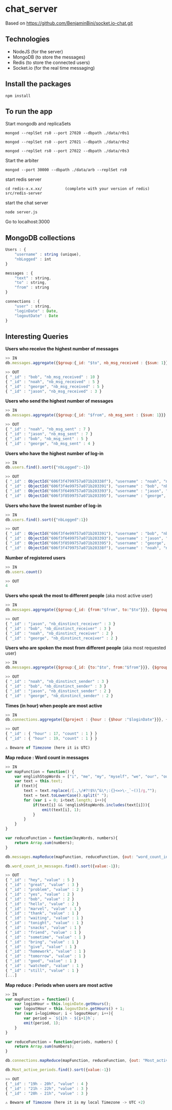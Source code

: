 # chat_server

Based on https://github.com/BenjaminBini/socket.io-chat.git

## Technologies
* NodeJS (for the server)
* MongoDB (to store the messages)
* Redis (to store the connected users)
* Socket.io (for the real time messaging)

## Install the packages
```
npm install
```

## To run the app
Start mongodb and replicaSets
```
mongod --replSet rs0 --port 27020 --dbpath ./data/r0s1
```
```
mongod --replSet rs0 --port 27021 --dbpath ./data/r0s2
```
```
mongod --replSet rs0 --port 27022 --dbpath ./data/r0s3
```

Start the arbiter
```
mongod --port 30000 --dbpath ./data/arb --replSet rs0
```

start redis server
```
cd redis-x.x.xx/          (complete with your version of redis)
src/redis-server
```

start the chat server
```
node server.js
```

Go to localhost:3000

## MongoDB collections

```js
Users : {
	"username" : string (unique),
	"nbLogged" : int
}
```

```js
messages : {
	"text" : string,
	"to" : string,
	"from" : string
}
```

```js
connections : {
	"user" : string,
	"loginDate" : Date,
	"logoutDate" : Date
}
```

## Interesting Queries

**Users who receive the highest number of messages**
```js
>> IN
db.messages.aggregate({$group:{_id: "$to", nb_msg_received : {$sum: 1}}}, {$sort:{nb_msg_received:-1}})

>> OUT
{ "_id" : "bob", "nb_msg_received" : 10 }
{ "_id" : "noah", "nb_msg_received" : 5 }
{ "_id" : "george", "nb_msg_received" : 5 }
{ "_id" : "jason", "nb_msg_received" : 3 }

```
**Users who send the highest number of messages**
```js
>> IN
db.messages.aggregate({$group:{_id: "$from", nb_msg_sent : {$sum: 1}}}, {$sort:{nb_msg_sent:-1}})

>> OUT
{ "_id" : "noah", "nb_msg_sent" : 7 }
{ "_id" : "jason", "nb_msg_sent" : 7 }
{ "_id" : "bob", "nb_msg_sent" : 5 }
{ "_id" : "george", "nb_msg_sent" : 4 }
```
**Users who have the highest number of log-in**
```js
>> IN
db.users.find().sort({"nbLogged":-1})

>> OUT
{ "_id" : ObjectId("606f3f4799757a071b20338f"), "username" : "noah", "nbLogged" : 2 }
{ "_id" : ObjectId("606f3f4e99757a071b203391"), "username" : "bob", "nbLogged" : 1 }
{ "_id" : ObjectId("606f3f6499757a071b203393"), "username" : "jason", "nbLogged" : 1 }
{ "_id" : ObjectId("606f3f8599757a071b203395"), "username" : "george", "nbLogged" : 1 }
```
**Users who have the lowest number of log-in**
```js
>> IN
db.users.find().sort({"nbLogged":1})

>> OUT
{ "_id" : ObjectId("606f3f4e99757a071b203391"), "username" : "bob", "nbLogged" : 1 }
{ "_id" : ObjectId("606f3f6499757a071b203393"), "username" : "jason", "nbLogged" : 1 }
{ "_id" : ObjectId("606f3f8599757a071b203395"), "username" : "george", "nbLogged" : 1 }
{ "_id" : ObjectId("606f3f4799757a071b20338f"), "username" : "noah", "nbLogged" : 2 }
```
**Number of registered users**
```js
>> IN
db.users.count()

>> OUT
4
```
**Users who speak the most to different people** (aka most active user)
```js
>> IN
db.messages.aggregate({$group:{_id: {from:"$from", to:"$to"}}}, {$group:{_id: "$_id.from", nb_dinstinct_receiver :  {$sum:1}}}, {$sort:{nb_dinstinct_receiver: -1}})

>> OUT
{ "_id" : "jason", "nb_dinstinct_receiver" : 3 }
{ "_id" : "bob", "nb_dinstinct_receiver" : 3 }
{ "_id" : "noah", "nb_dinstinct_receiver" : 2 }
{ "_id" : "george", "nb_dinstinct_receiver" : 2 }
```
**Users who are spoken the most from different people** (aka most requested user)
```js
>> IN
db.messages.aggregate({$group:{_id: {to:"$to", from:"$from"}}}, {$group:{_id: "$_id.to", nb_dinstinct_sender :  {$sum:1}}}, {$sort:{nb_dinstinct_sender:-1}})

>> OUT
{ "_id" : "noah", "nb_dinstinct_sender" : 3 }
{ "_id" : "bob", "nb_dinstinct_sender" : 3 }
{ "_id" : "jason", "nb_dinstinct_sender" : 2 }
{ "_id" : "george", "nb_dinstinct_sender" : 2 }
```
**Times (in hour) when people are most active**
```js
>> IN
db.connections.aggregate({$project : {hour : {$hour :"$loginDate"}}}, {$group:{_id:{hour:"$hour", count: {$sum:1}}}}, {$sort:{count:-1}})

>> OUT
{ "_id" : { "hour" : 17, "count" : 1 } }
{ "_id" : { "hour" : 19, "count" : 1 } }

⚠️ Beware of Timezone (here it is UTC)
```

**Map reduce : Word count in messages**
```js
>> IN
var mapFunction = function() {
    var englishStopWords = ["i", "me", "my", "myself", "we", "our", "ours", "ourselves", "you", "your", "yours", "yourself", "yourselves", "he", "him", "his", "himself", "she", "her", "hers", "herself", "it", "its", "itself", "they", "them", "their", "theirs", "themselves", "what", "which", "who", "whom", "this", "that", "these", "those", "am", "is", "are", "was", "were", "be", "been", "being", "have", "has", "had", "having", "do", "does", "did", "doing", "a", "an", "the", "and", "but", "if", "or", "because", "as", "until", "while", "of", "at", "by", "for", "with", "about", "against", "between", "into", "through", "during", "before", "after", "above", "below", "to", "from", "up", "down", "in", "out", "on", "off", "over", "under", "again", "further", "then", "once", "here", "there", "when", "where", "why", "how", "all", "any", "both", "each", "few", "more", "most", "other", "some", "such", "no", "nor", "not", "only", "own", "same", "so", "than", "too", "very", "s", "t", "can", "will", "just", "don", "should", "now"]
    var text = this.text;
    if (text){
        text = text.replace(/[.,\/#?!$%\^&\*;:{}<=>\-_`~()]/g,"");
        text = text.toLowerCase().split(" ");
        for (var i = 0; i<text.length; i++){
            if(text[i] && !englishStopWords.includes(text[i])){
                emit(text[i], 1);
            }
        }
    }
}

var reduceFunction = function(keyWords, numbers){
    return Array.sum(numbers);
}

db.messages.mapReduce(mapFunction, reduceFunction, {out: "word_count_in_messages"});

db.word_count_in_messages.find().sort({value:-1});

>> OUT
{ "_id" : "hey", "value" : 5 }
{ "_id" : "great", "value" : 3 }
{ "_id" : "problem", "value" : 2 }
{ "_id" : "yes", "value" : 2 }
{ "_id" : "bob", "value" : 2 }
{ "_id" : "hello", "value" : 2 }
{ "_id" : "marvel", "value" : 1 }
{ "_id" : "thank", "value" : 1 }
{ "_id" : "waiting", "value" : 1 }
{ "_id" : "tonight", "value" : 1 }
{ "_id" : "snacks", "value" : 1 }
{ "_id" : "friend", "value" : 1 }
{ "_id" : "sometime", "value" : 1 }
{ "_id" : "bring", "value" : 1 }
{ "_id" : "give", "value" : 1 }
{ "_id" : "homework", "value" : 1 }
{ "_id" : "tomorrow", "value" : 1 }
{ "_id" : "good", "value" : 1 }
{ "_id" : "watched", "value" : 1 }
{ "_id" : "still", "value" : 1 }
[...]
```

**Map reduce : Periods when users are most active**

```js
>> IN
var mapFunction = function() {
    var loginHour = this.loginDate.getHours();
    var logoutHour = this.logoutDate.getHours() + 1;
    for (var i=loginHour; i < logoutHour; i++){
        var period = `${i}h - ${i+1}h`;
        emit(period, 1);
    }
}

var reduceFunction = function(periods, numbers) {
    return Array.sum(numbers);
}

db.connections.mapReduce(mapFunction, reduceFunction, {out: "Most_active_periods"});

db.Most_active_periods.find().sort({value:-1})

>> OUT
{ "_id" : "19h - 20h", "value" : 4 }
{ "_id" : "21h - 22h", "value" : 3 }
{ "_id" : "20h - 21h", "value" : 3 }

⚠️ Beware of Timezone (here it is my local Timezone -> UTC +2)
```